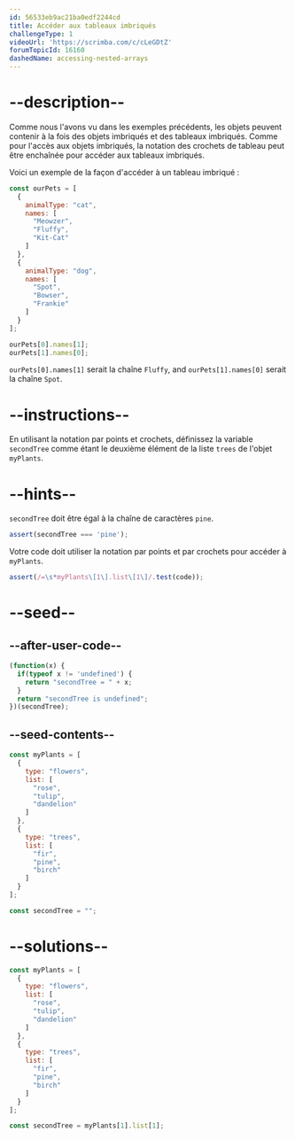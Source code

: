 ```yaml
---
id: 56533eb9ac21ba0edf2244cd
title: Accéder aux tableaux imbriqués
challengeType: 1
videoUrl: 'https://scrimba.com/c/cLeGDtZ'
forumTopicId: 16160
dashedName: accessing-nested-arrays
---
```


# --description--

Comme nous l'avons vu dans les exemples précédents, les objets peuvent contenir à la fois des objets imbriqués et des tableaux imbriqués. Comme pour l'accès aux objets imbriqués, la notation des crochets de tableau peut être enchaînée pour accéder aux tableaux imbriqués.

Voici un exemple de la façon d'accéder à un tableau imbriqué :

```js
const ourPets = [
  {
    animalType: "cat",
    names: [
      "Meowzer",
      "Fluffy",
      "Kit-Cat"
    ]
  },
  {
    animalType: "dog",
    names: [
      "Spot",
      "Bowser",
      "Frankie"
    ]
  }
];

ourPets[0].names[1];
ourPets[1].names[0];
```

`ourPets[0].names[1]` serait la chaîne `Fluffy`, and `ourPets[1].names[0]` serait la chaîne `Spot`.

# --instructions--

En utilisant la notation par points et crochets, définissez la variable `secondTree` comme étant le deuxième élément de la liste `trees` de l'objet `myPlants`.

# --hints--

`secondTree` doit être égal à la chaîne de caractères `pine`.

```js
assert(secondTree === 'pine');
```

Votre code doit utiliser la notation par points et par crochets pour accéder à `myPlants`.

```js
assert(/=\s*myPlants\[1\].list\[1\]/.test(code));
```

# --seed--

## --after-user-code--

```js
(function(x) {
  if(typeof x != 'undefined') {
    return "secondTree = " + x;
  }
  return "secondTree is undefined";
})(secondTree);
```

## --seed-contents--

```js
const myPlants = [
  {
    type: "flowers",
    list: [
      "rose",
      "tulip",
      "dandelion"
    ]
  },
  {
    type: "trees",
    list: [
      "fir",
      "pine",
      "birch"
    ]
  }
];

const secondTree = "";
```

# --solutions--

```js
const myPlants = [
  {
    type: "flowers",
    list: [
      "rose",
      "tulip",
      "dandelion"
    ]
  },
  {
    type: "trees",
    list: [
      "fir",
      "pine",
      "birch"
    ]
  }
];

const secondTree = myPlants[1].list[1];
```
